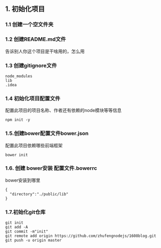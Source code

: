 ## 1. 初始化项目
### 1.1 创建一个空文件夹
### 1.2 创建README.md文件
告诉别人你这个项目是干啥用的，怎么用
### 1.3 创建gitignore文件
```
node_modules
lib
.idea
```
### 1.4 初始化项目配置文件
配置此项目的项目名称、作者还有依赖的node模块等等信息
```
npm init -y
```
### 1.5.创建bower配置文件bower.json
配置此项目依赖哪些前端框架
```
bower init
```

### 1.6. 创建 bower安装 配置文件.bowerrc
bower安装到哪里
```
{
  "directory":"./public/lib"
}
```

### 1.7.初始化git仓库
```
git init 
git add -A
git commit -m"init"
git remote add origin https://github.com/zhufengnodejs/1608blog.git
git push -u origin master
```
